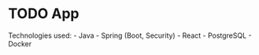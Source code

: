 # TODO App

Technologies used:
    - Java
    - Spring (Boot, Security)
    - React
    - PostgreSQL
    - Docker

